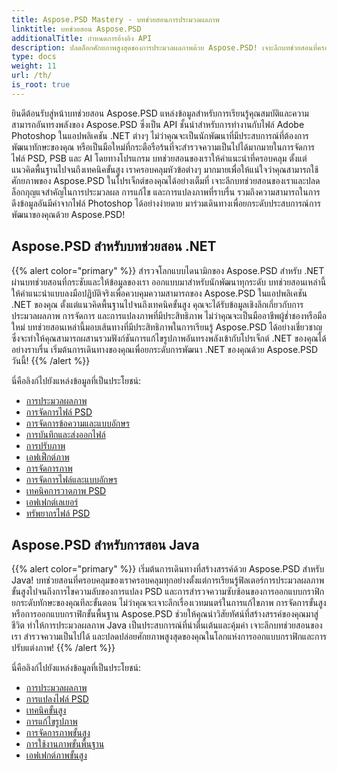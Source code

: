 ```yaml
---
title: Aspose.PSD Mastery - บทช่วยสอนการประมวลผลภาพ
linktitle: บทช่วยสอน Aspose.PSD
additionalTitle: กำหนดการอ้างอิง API
description: ปลดล็อกศักยภาพสูงสุดของการประมวลผลภาพด้วย Aspose.PSD! เจาะลึกบทช่วยสอนที่ครอบคลุมของเราเพื่อรับข้อมูลเชิงลึกจากผู้เชี่ยวชาญและคำแนะนำแบบลงมือปฏิบัติจริง
type: docs
weight: 11
url: /th/
is_root: true
---
```


ยินดีต้อนรับสู่หน้าบทช่วยสอน Aspose.PSD แหล่งข้อมูลสำหรับการเรียนรู้คุณสมบัติและความสามารถอันทรงพลังของ Aspose.PSD ซึ่งเป็น API ชั้นนำสำหรับการทำงานกับไฟล์ Adobe Photoshop ในแอปพลิเคชัน .NET ต่างๆ ไม่ว่าคุณจะเป็นนักพัฒนาที่มีประสบการณ์ที่ต้องการพัฒนาทักษะของคุณ หรือเป็นมือใหม่ที่กระตือรือร้นที่จะสำรวจความเป็นไปได้มากมายในการจัดการไฟล์ PSD, PSB และ AI โดยทางโปรแกรม บทช่วยสอนของเราให้คำแนะนำที่ครอบคลุม ตั้งแต่แนวคิดพื้นฐานไปจนถึงเทคนิคขั้นสูง เราครอบคลุมหัวข้อต่างๆ มากมายเพื่อให้แน่ใจว่าคุณสามารถใช้ศักยภาพของ Aspose.PSD ในโปรเจ็กต์ของคุณได้อย่างเต็มที่ เจาะลึกบทช่วยสอนของเราและปลดล็อกกุญแจสำคัญในการประมวลผล การแก้ไข และการแปลงภาพที่ราบรื่น รวมถึงความสามารถในการดึงข้อมูลอันมีค่าจากไฟล์ Photoshop ได้อย่างง่ายดาย มาร่วมเดินทางเพื่อยกระดับประสบการณ์การพัฒนาของคุณด้วย Aspose.PSD!

## Aspose.PSD สำหรับบทช่วยสอน .NET
{{% alert color="primary" %}}
สำรวจโลกแบบไดนามิกของ Aspose.PSD สำหรับ .NET ผ่านบทช่วยสอนที่กระชับและให้ข้อมูลของเรา ออกแบบมาสำหรับนักพัฒนาทุกระดับ บทช่วยสอนเหล่านี้ให้คำแนะนำแบบลงมือปฏิบัติจริงเพื่อควบคุมความสามารถของ Aspose.PSD ในแอปพลิเคชัน .NET ของคุณ ตั้งแต่แนวคิดพื้นฐานไปจนถึงเทคนิคขั้นสูง คุณจะได้รับข้อมูลเชิงลึกเกี่ยวกับการประมวลผลภาพ การจัดการ และการแปลงภาพที่มีประสิทธิภาพ ไม่ว่าคุณจะเป็นมืออาชีพผู้ช่ำชองหรือมือใหม่ บทช่วยสอนเหล่านี้มอบเส้นทางที่มีประสิทธิภาพในการเรียนรู้ Aspose.PSD ได้อย่างเชี่ยวชาญ ซึ่งจะทำให้คุณสามารถผสานรวมฟังก์ชันการแก้ไขรูปภาพอันทรงพลังเข้ากับโปรเจ็กต์ .NET ของคุณได้อย่างราบรื่น เริ่มต้นการเดินทางของคุณเพื่อยกระดับการพัฒนา .NET ของคุณด้วย Aspose.PSD วันนี้!
{{% /alert %}}

นี่คือลิงก์ไปยังแหล่งข้อมูลที่เป็นประโยชน์:
 
- [การประมวลผลภาพ](./net/image-processing/)
- [การจัดการไฟล์ PSD](./net/psd-file-manipulation/)
- [การจัดการข้อความและแบบอักษร](./net/text-and-font-manipulation/)
- [การบันทึกและส่งออกไฟล์](./net/file-saving-and-exporting/)
- [การปรับภาพ](./net/image-adjustment/)
- [เอฟเฟ็กต์ภาพ](./net/image-effects/)
- [การจัดการภาพ](./net/image-manipulation/)
- [การจัดการไฟล์และแบบอักษร](./net/file-and-font-handling/)
- [เทคนิคการวาดภาพ PSD](./net/psd-drawing-techniques/)
- [เอฟเฟกต์เลเยอร์](./net/layer-effects/)
- [ทรัพยากรไฟล์ PSD](./net/psd-file-resources/)


## Aspose.PSD สำหรับการสอน Java
{{% alert color="primary" %}}
เริ่มต้นการเดินทางที่สร้างสรรค์ด้วย Aspose.PSD สำหรับ Java! บทช่วยสอนที่ครอบคลุมของเราครอบคลุมทุกอย่างตั้งแต่การเรียนรู้ฟิลเตอร์การประมวลผลภาพขั้นสูงไปจนถึงการไขความลับของการแปลง PSD และการสำรวจความซับซ้อนของการออกแบบกราฟิก ยกระดับทักษะของคุณทีละขั้นตอน ไม่ว่าคุณจะเจาะลึกเรื่องเวทมนตร์ในการแก้ไขภาพ การจัดการขั้นสูง หรือการออกแบบกราฟิกขั้นพื้นฐาน Aspose.PSD ช่วยให้คุณนำวิสัยทัศน์ที่สร้างสรรค์ของคุณมาสู่ชีวิต ทำให้การประมวลผลภาพ Java เป็นประสบการณ์ที่น่าตื่นเต้นและคุ้มค่า เจาะลึกบทช่วยสอนของเรา สำรวจความเป็นไปได้ และปลดปล่อยศักยภาพสูงสุดของคุณในโลกแห่งการออกแบบกราฟิกและการปรับแต่งภาพ!
{{% /alert %}}

นี่คือลิงก์ไปยังแหล่งข้อมูลที่เป็นประโยชน์:

- [การประมวลผลภาพ](./java/image-processing/)
- [การแปลงไฟล์ PSD](./java/psd-conversion/)
- [เทคนิคขั้นสูง](./java/advanced-techniques/)
- [การแก้ไขรูปภาพ](./java/image-editing/)
- [การจัดการภาพขั้นสูง](./java/advanced-image-manipulation/)
- [การใช้งานภาพขั้นพื้นฐาน](./java/basic-image-operations/)
- [เอฟเฟกต์ภาพขั้นสูง](./java/advanced-image-effects/)